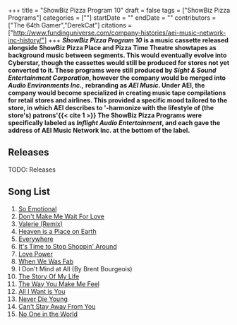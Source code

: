 +++
title = "ShowBiz Pizza Program 10"
draft = false
tags = ["ShowBiz Pizza Programs"]
categories = [""]
startDate = ""
endDate = ""
contributors = ["The 64th Gamer","DerekCat"]
citations = ["http://www.fundinguniverse.com/company-histories/aei-music-network-inc-history/"]
+++
***ShowBiz Pizza Program 10* is a music cassette released alongside ShowBiz Pizza Place and Pizza Time Theatre showtapes as background music between segments. This would eventually evolve into Cyberstar, though the cassettes would still be produced for stores not yet converted to it.
These programs were still produced by *Sight & Sound Entertainment Corporation*, however the company would be merged into *Audio Environments Inc.,* rebranding as *AEI Music*. Under AEI, the company would become specialized in creating music tape compilations for retail stores and airlines. This provided a specific mood tailored to the store, in which AEI describes to '-harmonize with the lifestyle of (the store's) patrons'{{< cite 1 >}} The ShowBiz Pizza Programs were specifically labeled as *Inflight Audio Entertainment*, and each gave the address of AEI Music Network Inc. at the bottom of the label.**

## Releases

TODO: Releases

## Song List

1.  [So Emotional](https://en.wikipedia.org/wiki/So_Emotional)
2.  [Don't Make Me Wait For Love](https://en.wikipedia.org/wiki/Don%27t_Make_Me_Wait_for_Love)
3.  [Valerie (Remix)](https://en.wikipedia.org/wiki/Valerie_(Steve_Winwood_song))
4.  [Heaven is a Place on Earth](https://en.wikipedia.org/wiki/Heaven_Is_a_Place_on_Earth)
5.  [Everywhere](https://en.wikipedia.org/wiki/Everywhere_(Fleetwood_Mac_song))
6.  [It's Time to Stop Shoppin' Around](https://en.wikipedia.org/wiki/One_Heartbeat)
7.  [Love Power](https://en.wikipedia.org/wiki/Love_Power_(Dionne_Warwick_song))
8.  [When We Was Fab](https://en.wikipedia.org/wiki/When_We_Was_Fab)
9.  I Don't Mind at All (By Brent Bourgeois)
10. [The Story Of My Life](https://en.wikipedia.org/wiki/Headed_for_the_Future)
11. [The Way You Make Me Feel](https://en.wikipedia.org/wiki/The_Way_You_Make_Me_Feel)
12. [All I Want is You](https://en.wikipedia.org/wiki/All_I_Want_Is_You_(Carly_Simon_song))
13. [Never Die Young](https://en.wikipedia.org/wiki/Never_Die_Young)
14. [Can't Stay Away From You](https://en.wikipedia.org/wiki/Can%27t_Stay_Away_from_You)
15. [No One in the World](https://en.wikipedia.org/wiki/No_One_in_the_World)
